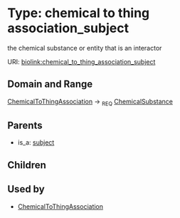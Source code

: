 
# Type: chemical to thing association_subject


the chemical substance or entity that is an interactor

URI: [biolink:chemical_to_thing_association_subject](https://w3id.org/biolink/vocab/chemical_to_thing_association_subject)


## Domain and Range

[ChemicalToThingAssociation](ChemicalToThingAssociation.md) ->  <sub>REQ</sub> [ChemicalSubstance](ChemicalSubstance.md)

## Parents

 *  is_a: [subject](subject.md)

## Children


## Used by

 * [ChemicalToThingAssociation](ChemicalToThingAssociation.md)
